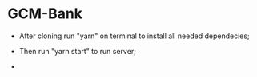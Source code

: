 # GCM-Bank

- After cloning run "yarn" on terminal to install all needed dependecies;
- Then run "yarn start" to run server;

- 
